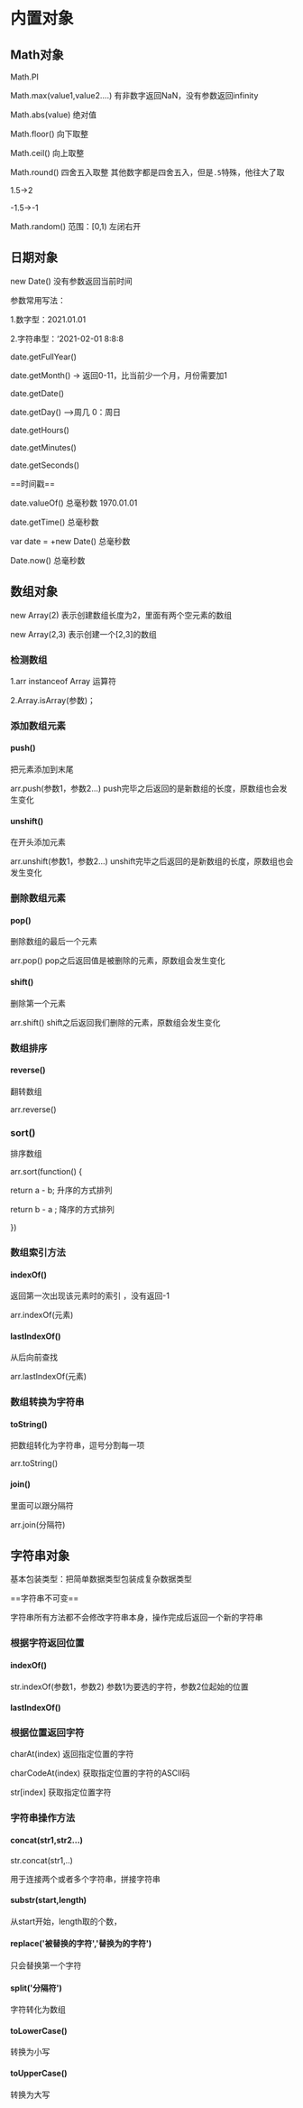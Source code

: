 # 内置对象

## Math对象

Math.PI

Math.max(value1,value2....)   有非数字返回NaN，没有参数返回infinity

Math.abs(value)   绝对值

Math.floor()  向下取整

Math.ceil()   向上取整

Math.round()   四舍五入取整 其他数字都是四舍五入，但是`.5`特殊，他往大了取

1.5->2

-1.5->-1



Math.random()   范围：[0,1)  左闭右开

## 日期对象

new Date()   没有参数返回当前时间

参数常用写法：

1.数字型：2021.01.01

2.字符串型：‘2021-02-01 8:8:8



date.getFullYear()

date.getMonth()   ->  返回0-11，比当前少一个月，月份需要加1

date.getDate() 

date.getDay() -->周几 0：周日         



date.getHours()

date.getMinutes()

date.getSeconds()





==时间戳==

date.valueOf()   总毫秒数 1970.01.01

date.getTime()  总毫秒数



var date = +new Date()  总毫秒数

Date.now()  总毫秒数



## 数组对象

new Array(2) 表示创建数组长度为2，里面有两个空元素的数组

new Array(2,3) 表示创建一个[2,3]的数组



### 检测数组

 1.arr instanceof Array    运算符

2.Array.isArray(参数)；



### 添加数组元素

#### push()

把元素添加到末尾

arr.push(参数1，参数2...)     push完毕之后返回的是新数组的长度，原数组也会发生变化

#### unshift()

在开头添加元素

arr.unshift(参数1，参数2...)     unshift完毕之后返回的是新数组的长度，原数组也会发生变化

### 删除数组元素

#### pop()

删除数组的最后一个元素

arr.pop()    pop之后返回值是被删除的元素，原数组会发生变化



#### shift()

删除第一个元素

arr.shift()  shift之后返回我们删除的元素，原数组会发生变化



### 数组排序



#### reverse()

翻转数组

arr.reverse()

### sort()

排序数组

arr.sort(function() {

return a - b;   升序的方式排列

return b - a ;   降序的方式排列

})



### 数组索引方法

#### indexOf()

返回第一次出现该元素时的索引 ，没有返回-1

arr.indexOf(元素)



#### lastIndexOf()

从后向前查找

arr.lastIndexOf(元素)

### 数组转换为字符串

#### toString()

把数组转化为字符串，逗号分割每一项

arr.toString()

#### join()

里面可以跟分隔符

arr.join(分隔符)



## 字符串对象

基本包装类型：把简单数据类型包装成复杂数据类型

==字符串不可变==

字符串所有方法都不会修改字符串本身，操作完成后返回一个新的字符串

### 根据字符返回位置

#### indexOf()

str.indexOf(参数1，参数2)   参数1为要选的字符，参数2位起始的位置

#### lastIndexOf()

### 根据位置返回字符

charAt(index)   返回指定位置的字符

charCodeAt(index)   获取指定位置的字符的ASCII码

str[index]   获取指定位置字符



### 字符串操作方法

#### concat(str1,str2...)

str.concat(str1,..)

用于连接两个或者多个字符串，拼接字符串

#### substr(start,length)

从start开始，length取的个数，



#### replace('被替换的字符','替换为的字符')

只会替换第一个字符



#### split('分隔符')

字符转化为数组



#### toLowerCase()

转换为小写

#### toUpperCase()

转换为大写





















